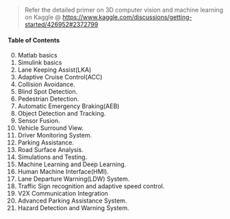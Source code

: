> Refer the detailed primer on 3D computer vision and machine learning on Kaggle @ https://www.kaggle.com/discussions/getting-started/426952#2372799

#### Table of Contents

00. Matlab basics
01. Simulink basics
02. Lane Keeping Assist(LKA)
03. Adaptive Cruise Control(ACC)
04. Collision Avoidance.
05. Blind Spot Detection.
06. Pedestrian Detection.
07. Automatic Emergency Braking(AEB)
08. Object Detection and Tracking.
09. Sensor Fusion.
10. Vehicle Surround View.
11. Driver Monitoring System.
12. Parking Assistance.
13. Road Surface Analysis.
14. Simulations and Testing.
15. Machine Learning and Deep Learning.
16. Human Machine Interface(HMI).
17. Lane Departure Warning(LDW) System.
18. Traffic Sign recognition and adaptive speed control.
19. V2X Communication Integration
20. Advanced Parking Assistance System.
21. Hazard Detection and Warning System.
